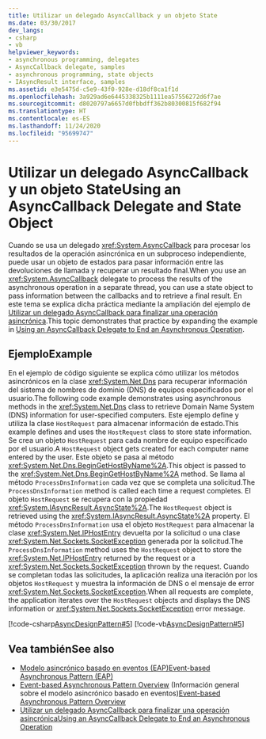```yaml
---
title: Utilizar un delegado AsyncCallback y un objeto State
ms.date: 03/30/2017
dev_langs:
- csharp
- vb
helpviewer_keywords:
- asynchronous programming, delegates
- AsyncCallback delegate, samples
- asynchronous programming, state objects
- IAsyncResult interface, samples
ms.assetid: e3e5475d-c5e9-43f0-928e-d18df8ca1f1d
ms.openlocfilehash: 3a929ad6e6445338325b1111ea57556272d6f7ae
ms.sourcegitcommit: d8020797a6657d0fbbdff362b80300815f682f94
ms.translationtype: HT
ms.contentlocale: es-ES
ms.lasthandoff: 11/24/2020
ms.locfileid: "95699747"
---
```

# <a name="using-an-asynccallback-delegate-and-state-object"></a><span data-ttu-id="c0b40-102">Utilizar un delegado AsyncCallback y un objeto State</span><span class="sxs-lookup"><span data-stu-id="c0b40-102">Using an AsyncCallback Delegate and State Object</span></span>

<span data-ttu-id="c0b40-103">Cuando se usa un delegado <xref:System.AsyncCallback> para procesar los resultados de la operación asincrónica en un subproceso independiente, puede usar un objeto de estados para pasar información entre las devoluciones de llamada y recuperar un resultado final.</span><span class="sxs-lookup"><span data-stu-id="c0b40-103">When you use an <xref:System.AsyncCallback> delegate to process the results of the asynchronous operation in a separate thread, you can use a state object to pass information between the callbacks and to retrieve a final result.</span></span> <span data-ttu-id="c0b40-104">En este tema se explica dicha práctica mediante la ampliación del ejemplo de [Utilizar un delegado AsyncCallback para finalizar una operación asincrónica](using-an-asynccallback-delegate-to-end-an-asynchronous-operation.md).</span><span class="sxs-lookup"><span data-stu-id="c0b40-104">This topic demonstrates that practice by expanding the example in [Using an AsyncCallback Delegate to End an Asynchronous Operation](using-an-asynccallback-delegate-to-end-an-asynchronous-operation.md).</span></span>  
  
## <a name="example"></a><span data-ttu-id="c0b40-105">Ejemplo</span><span class="sxs-lookup"><span data-stu-id="c0b40-105">Example</span></span>  

 <span data-ttu-id="c0b40-106">En el ejemplo de código siguiente se explica cómo utilizar los métodos asincrónicos en la clase <xref:System.Net.Dns> para recuperar información del sistema de nombres de dominio (DNS) de equipos especificados por el usuario.</span><span class="sxs-lookup"><span data-stu-id="c0b40-106">The following code example demonstrates using asynchronous methods in the <xref:System.Net.Dns> class to retrieve Domain Name System (DNS) information for user-specified computers.</span></span> <span data-ttu-id="c0b40-107">Este ejemplo define y utiliza la clase `HostRequest` para almacenar información de estado.</span><span class="sxs-lookup"><span data-stu-id="c0b40-107">This example defines and uses the `HostRequest` class to store state information.</span></span> <span data-ttu-id="c0b40-108">Se crea un objeto `HostRequest` para cada nombre de equipo especificado por el usuario.</span><span class="sxs-lookup"><span data-stu-id="c0b40-108">A `HostRequest` object gets created for each computer name entered by the user.</span></span> <span data-ttu-id="c0b40-109">Este objeto se pasa al método <xref:System.Net.Dns.BeginGetHostByName%2A>.</span><span class="sxs-lookup"><span data-stu-id="c0b40-109">This object is passed to the <xref:System.Net.Dns.BeginGetHostByName%2A> method.</span></span> <span data-ttu-id="c0b40-110">Se llama al método `ProcessDnsInformation` cada vez que se completa una solicitud.</span><span class="sxs-lookup"><span data-stu-id="c0b40-110">The `ProcessDnsInformation` method is called each time a request completes.</span></span> <span data-ttu-id="c0b40-111">El objeto `HostRequest` se recupera con la propiedad <xref:System.IAsyncResult.AsyncState%2A>.</span><span class="sxs-lookup"><span data-stu-id="c0b40-111">The `HostRequest` object is retrieved using the <xref:System.IAsyncResult.AsyncState%2A> property.</span></span> <span data-ttu-id="c0b40-112">El método `ProcessDnsInformation` usa el objeto `HostRequest` para almacenar la clase <xref:System.Net.IPHostEntry> devuelta por la solicitud o una clase <xref:System.Net.Sockets.SocketException> generada por la solicitud.</span><span class="sxs-lookup"><span data-stu-id="c0b40-112">The `ProcessDnsInformation` method uses the `HostRequest` object to store the <xref:System.Net.IPHostEntry> returned by the request or a <xref:System.Net.Sockets.SocketException> thrown by the request.</span></span> <span data-ttu-id="c0b40-113">Cuando se completan todas las solicitudes, la aplicación realiza una iteración por los objetos `HostRequest` y muestra la información de DNS o el mensaje de error <xref:System.Net.Sockets.SocketException>.</span><span class="sxs-lookup"><span data-stu-id="c0b40-113">When all requests are complete, the application iterates over the `HostRequest` objects and displays the DNS information or <xref:System.Net.Sockets.SocketException> error message.</span></span>  
  
 [!code-csharp[AsyncDesignPattern#5](../../../samples/snippets/csharp/VS_Snippets_CLR/AsyncDesignPattern/CS/AsyncDelegateWithStateObject.cs#5)]
 [!code-vb[AsyncDesignPattern#5](../../../samples/snippets/visualbasic/VS_Snippets_CLR/AsyncDesignPattern/VB/AsyncDelegateWithStateObject.vb#5)]  
  
## <a name="see-also"></a><span data-ttu-id="c0b40-114">Vea también</span><span class="sxs-lookup"><span data-stu-id="c0b40-114">See also</span></span>

- [<span data-ttu-id="c0b40-115">Modelo asincrónico basado en eventos (EAP)</span><span class="sxs-lookup"><span data-stu-id="c0b40-115">Event-based Asynchronous Pattern (EAP)</span></span>](event-based-asynchronous-pattern-eap.md)
- <span data-ttu-id="c0b40-116">[Event-based Asynchronous Pattern Overview](event-based-asynchronous-pattern-overview.md) (Información general sobre el modelo asincrónico basado en eventos)</span><span class="sxs-lookup"><span data-stu-id="c0b40-116">[Event-based Asynchronous Pattern Overview](event-based-asynchronous-pattern-overview.md)</span></span>
- [<span data-ttu-id="c0b40-117">Utilizar un delegado AsyncCallback para finalizar una operación asincrónica</span><span class="sxs-lookup"><span data-stu-id="c0b40-117">Using an AsyncCallback Delegate to End an Asynchronous Operation</span></span>](using-an-asynccallback-delegate-to-end-an-asynchronous-operation.md)
